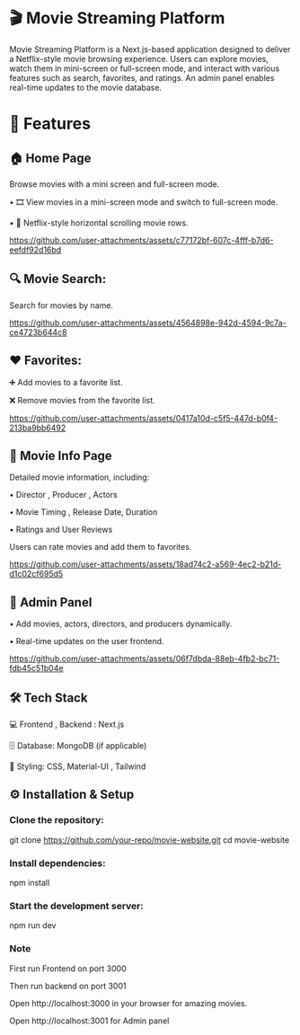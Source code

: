 # 🎬 Movie Streaming Platform

Movie Streaming Platform is a Next.js-based application designed to deliver a Netflix-style movie browsing experience. Users can explore movies, watch them in mini-screen or full-screen mode, and interact with various features such as search, favorites, and ratings. An admin panel enables real-time updates to the movie database.
# 🚀 Features

## 🏠 Home Page

Browse movies with a mini screen and full-screen mode.

• 🎞️ View movies in a mini-screen mode and switch to full-screen mode.

• 🔄 Netflix-style horizontal scrolling movie rows.

https://github.com/user-attachments/assets/c77172bf-607c-4fff-b7d6-eefdf92d16bd


## 🔍 Movie Search:

Search for movies by name.



https://github.com/user-attachments/assets/4564898e-942d-4594-9c7a-ce4723b644c8

## ❤️ Favorites:

➕ Add movies to a favorite list.

❌ Remove movies from the favorite list.



https://github.com/user-attachments/assets/0417a10d-c5f5-447d-b0f4-213ba9bb6492


## 📜 Movie Info Page


Detailed movie information, including:

 • Director , Producer , Actors
 
 • Movie Timing , Release Date, Duration
 
 • Ratings and User Reviews

Users can rate movies and add them to favorites.

https://github.com/user-attachments/assets/18ad74c2-a569-4ec2-b21d-d1c02cf695d5

## 🔧 Admin Panel

• Add movies, actors, directors, and producers dynamically.

• Real-time updates on the user frontend.




https://github.com/user-attachments/assets/06f7dbda-88eb-4fb2-bc71-fdb45c51b04e

## 🛠️ Tech Stack

💻 Frontend , Backend : Next.js

🗄️ Database: MongoDB (if applicable)

🎨 Styling: CSS, Material-UI , Tailwind


## ⚙️ Installation & Setup

### Clone the repository:

git clone https://github.com/your-repo/movie-website.git
cd movie-website

### Install dependencies:

npm install

### Start the development server:

npm run dev

### Note
First run Frontend on port 3000 

Then run backend on port 3001 

Open http://localhost:3000 in your browser for amazing movies.

Open http://localhost:3001 for Admin panel
